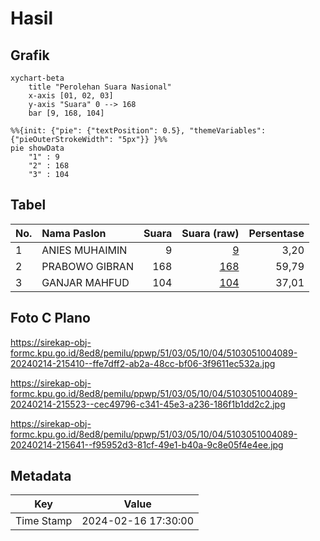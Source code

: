 # Hasil

## Grafik

```mermaid
xychart-beta
    title "Perolehan Suara Nasional"
    x-axis [01, 02, 03]
    y-axis "Suara" 0 --> 168
    bar [9, 168, 104]
```

```mermaid
%%{init: {"pie": {"textPosition": 0.5}, "themeVariables": {"pieOuterStrokeWidth": "5px"}} }%%
pie showData
    "1" : 9
    "2" : 168
    "3" : 104
```

## Tabel

| No. | Nama Paslon    | Suara | Suara (raw) | Persentase |
|:--- |:-------------- | -----:| -----------:| ----------:|
| 1   | ANIES MUHAIMIN | 9     | [9][p-1]    | 3,20       |
| 2   | PRABOWO GIBRAN | 168   | [168][p-2]  | 59,79      |
| 3   | GANJAR MAHFUD  | 104   | [104][p-3]  | 37,01      |


[p-1]: https://github.com/gigit-pemilu/pemilu-2024/blob/main/pilpres/hitung-suara/sub/51-bali/sub/03-badung/sub/05-kuta-selatan/sub/1004-benoa/sub/089-tps/sub/paslon-1.txt
[p-2]: https://github.com/gigit-pemilu/pemilu-2024/blob/main/pilpres/hitung-suara/sub/51-bali/sub/03-badung/sub/05-kuta-selatan/sub/1004-benoa/sub/089-tps/sub/paslon-2.txt
[p-3]: https://github.com/gigit-pemilu/pemilu-2024/blob/main/pilpres/hitung-suara/sub/51-bali/sub/03-badung/sub/05-kuta-selatan/sub/1004-benoa/sub/089-tps/sub/paslon-3.txt

## Foto C Plano

https://sirekap-obj-formc.kpu.go.id/8ed8/pemilu/ppwp/51/03/05/10/04/5103051004089-20240214-215410--ffe7dff2-ab2a-48cc-bf06-3f9611ec532a.jpg

https://sirekap-obj-formc.kpu.go.id/8ed8/pemilu/ppwp/51/03/05/10/04/5103051004089-20240214-215523--cec49796-c341-45e3-a236-186f1b1dd2c2.jpg

https://sirekap-obj-formc.kpu.go.id/8ed8/pemilu/ppwp/51/03/05/10/04/5103051004089-20240214-215641--f95952d3-81cf-49e1-b40a-9c8e05f4e4ee.jpg


## Metadata

| Key        | Value               |
| ---------- | ------------------- |
| Time Stamp | 2024-02-16 17:30:00 |



